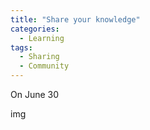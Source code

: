 ```yaml
---
title: "Share your knowledge"
categories:
  - Learning
tags:
  - Sharing
  - Community
---
```


On June 30

img
